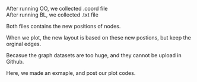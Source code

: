 
After running OO, we collected .coord file </br>
After running BL, we collected .txt file </br>

Both files contains the new positions of nodes. </br >

When we plot, the new layout is based on these new postions, but keep the orginal edges.</br>

Becasue the graph datasets are too huge, and they cannot be upload in Github. </br>

Here, we made an exmaple, and post our plot codes.

